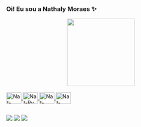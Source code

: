 ### Oi! Eu sou a Nathaly Moraes ✨

<div align="center">
  <a href="https://github.com/nathalymoraes">
  <img height="180em" src="https://github-readme-stats.vercel.app/api?username=nathalymoraes&show_icons=true&theme=dracula&include_all_commits=true&count_private=true"/>
</div>

<div style="display: inline_block"><br>
  <img align="center" alt="Nat-MySql" height="30" width="40" src="https://cdn.jsdelivr.net/gh/devicons/devicon/icons/mysql/mysql-original.svg" />
  <img align="center" alt="Nat-Py" height="30" width="40" src="https://cdn.jsdelivr.net/gh/devicons/devicon/icons/python/python-original.svg" />    
  <img align="center" alt="Nat-MySql" height="30" width="40" src="https://cdn.jsdelivr.net/gh/devicons/devicon/icons/r/r-original.svg" />         
  <img align="center" alt="Nat-MySql" height="30" width="40" src="https://cdn.jsdelivr.net/gh/devicons/devicon/icons/vscode/vscode-original.svg" />
         
  ##
  
  <div> 
  <a href="https://instagram.com/nathalymoraees" target="_blank"><img src="https://img.shields.io/badge/-Instagram-%23E4405F?style=for-the-badge&logo=instagram&logoColor=white" target="_blank"></a>
  <a href = "mailto:nathalymgabriel@gmail.com"><img src="https://img.shields.io/badge/-Gmail-%23333?style=for-the-badge&logo=gmail&logoColor=white" target="_blank"></a>
  <a href="https://www.linkedin.com/in/nathaly-moraes/" target="_blank"><img src="https://img.shields.io/badge/-LinkedIn-%230077B5?style=for-the-badge&logo=linkedin&logoColor=white" target="_blank"></a> 
  
</div>
